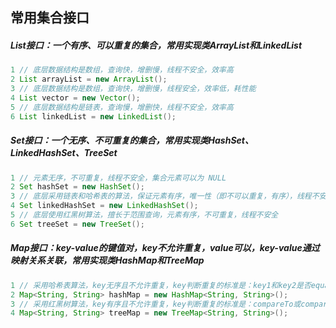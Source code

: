 ## 常用集合接口
##### List接口：一个有序、可以重复的集合，常用实现类ArrayList和LinkedList
```java
1 // 底层数据结构是数组，查询快，增删慢，线程不安全，效率高
2 List arrayList = new ArrayList(); 
3 // 底层数据结构是数组，查询快，增删慢，线程安全，效率低，耗性能
4 List vector = new Vector();
5 // 底层数据结构是链表，查询慢，增删快，线程不安全，效率高
6 List linkedList = new LinkedList();
```
##### Set接口：一个无序、不可重复的集合，常用实现类HashSet、LinkedHashSet、TreeSet
```java
1 // 元素无序，不可重复，线程不安全，集合元素可以为 NULL
2 Set hashSet = new HashSet();
3 // 底层采用链表和哈希表的算法，保证元素有序，唯一性（即不可以重复，有序），线程不安全
4 Set linkedHashSet = new LinkedHashSet();
5 // 底层使用红黑树算法，擅长于范围查询，元素有序，不可重复，线程不安全
6 Set treeSet = new TreeSet();
```
##### Map接口：key-value的键值对，key不允许重复，value可以，key-value通过映射关系关联，常用实现类HashMap和TreeMap
```java
1 // 采用哈希表算法，key无序且不允许重复，key判断重复的标准是：key1和key2是否equals为true，并且hashCode相等 
2 Map<String, String> hashMap = new HashMap<String, String>();
3 // 采用红黑树算法，key有序且不允许重复，key判断重复的标准是：compareTo或compare返回值是否为0
4 Map<String, String> treeMap = new TreeMap<String, String>();
```
